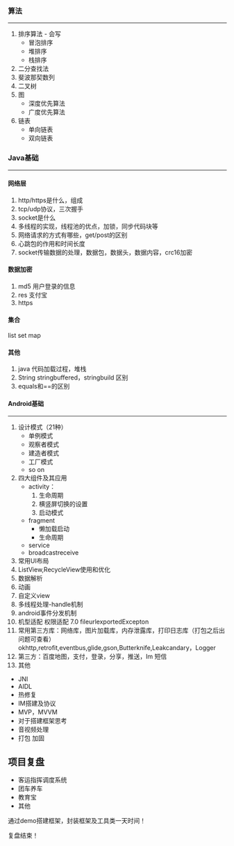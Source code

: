 ### 算法
---
1. 排序算法 - 会写
    * 冒泡排序
    * 堆排序
    * 栈排序
2. 二分查找法
3. 斐波那契数列
4. 二叉树
5. 图 
    * 深度优先算法
    * 广度优先算法
6. 链表
    * 单向链表
    * 双向链表

### Java基础
---
#### 网络层
1. http/https是什么，组成
2. tcp/udp协议，三次握手 
3. socket是什么
4. 多线程的实现，线程池的优点，加锁，同步代码块等
5. 网络请求的方式有哪些，get/post的区别
6. 心跳包的作用和时间长度
7. socket传输数据的处理，数据包，数据头，数据内容，crc16加密

#### 数据加密
1. md5 用户登录的信息
2. res 支付宝
3. https

#### 集合
list
set
map
#### 其他
1. java 代码加载过程，堆栈
2. String stringbuffered，stringbuild 区别
3. equals和==的区别

#### Android基础
---
1. 设计模式（21种）
    * 单例模式
    * 观察者模式
    * 建造者模式
    * 工厂模式
    * so on
2. 四大组件及其应用
    * activity：
        1. 生命周期
        2. 横竖屏切换的设置
        3. 启动模式
    * fragment
        * 懒加载启动
        * 生命周期
    * service
    * broadcastreceive
3. 常用UI布局
4. ListView,RecycleView使用和优化
5. 数据解析
6. 动画
7. 自定义view
8. 多线程处理-handle机制
9. android事件分发机制
10. 机型适配  权限适配 7.0 fileurlexportedExcepton
11. 常用第三方库：网络库，图片加载库，内存泄露库，打印日志库（打包之后出问题可查看）okhttp,retrofit,eventbus,glide,gson,Butterknife,Leakcandary，Logger
12. 第三方：百度地图，支付，登录，分享，推送，Im 短信
13. 其他
* JNI
* AIDL
* 热修复
* IM搭建及协议
* MVP，MVVM
* 对于搭建框架思考
* 音视频处理
* 打包 加固

项目复盘
---
* 客运指挥调度系统
* 团车养车
* 教育宝
* 其他

通过demo搭建框架，封装框架及工具类一天时间！

复盘结束！

